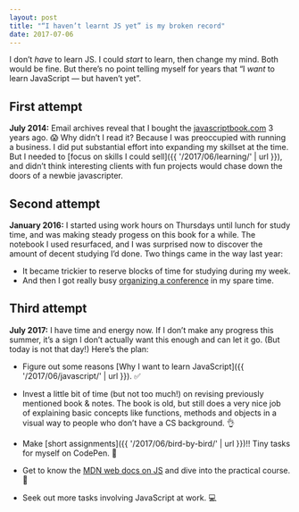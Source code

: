 ```yaml
---
layout: post
title: "“I haven’t learnt JS yet” is my broken record"
date: 2017-07-06
---
```


I don’t _have_ to learn JS. I could _start_ to learn, then change my mind. Both would be fine. But there’s no point telling myself for years that “I _want_ to learn JavaScript — but haven’t yet”.

## First attempt

**July 2014:** Email archives reveal that I bought the [javascriptbook.com](http://javascriptbook.com) 3 years ago. 😱 Why didn’t I read it? Because I was preoccupied with running a business. I did put substantial effort into expanding my skillset at the time. But I needed to [focus on skills I could sell]({{ '/2017/06/learning/' | url }}), and didn’t think interesting clients with fun projects would chase down the doors of a newbie javascripter.

## Second attempt

**January 2016:** I started using work hours on Thursdays until lunch for study time, and was making steady progess on this book for a while. The notebook I used resurfaced, and I was surprised now to discover the amount of decent studying I’d done. Two things came in the way last year:

- It became trickier to reserve blocks of time for studying during my week.
- And then I got really busy [organizing a conference](http://cssconfno.github.io/2016/) in my spare time.

## Third attempt

**July 2017:** I have time and energy now. If I don’t make any progress this summer, it’s a sign I don’t actually want this enough and can let it go. (But today is not that day!) Here’s the plan:

- Figure out some reasons [Why I want to learn JavaScript]({{ '/2017/06/javascript/' | url }}). ✅

- Invest a little bit of time (but not too much!) on revising previously mentioned book & notes. The book is old, but still does a very nice job of explaining basic concepts like functions, methods and objects in a visual way to people who don’t have a CS background. 👌

- Make [short assignments]({{ '/2017/06/bird-by-bird/' | url }})!! Tiny tasks for myself on CodePen. 👾

- Get to know the [MDN web docs on JS](https://developer.mozilla.org/en-US/docs/Web/JavaScript) and dive into the practical course. 🚀

- Seek out more tasks involving JavaScript at work. 💻
